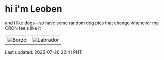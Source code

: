 # hi i'm Leoben

and i like dogs—so have some random dog pics that change whenever my CRON feels like it

|  |  |
|--------|----------|
| ![Borzoi](https://random-dog-vercel.vercel.app/api/random-borzoi?v=1753540876) | ![Labrador](https://random-dog-vercel.vercel.app/api/random-labrador?v=1753540876) |

Last updated: 2025-07-26 22:41 PHT
